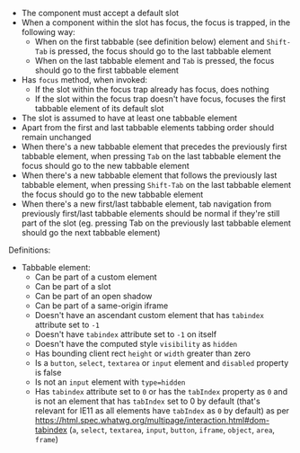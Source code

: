 -   The component must accept a default slot
-   When a component within the slot has focus, the focus is trapped, in the following way:
    -   When on the first tabbable (see definition below) element and `Shift-Tab` is pressed, the focus should go to the last tabbable element
    -   When on the last tabbable element and `Tab` is pressed, the focus should go to the first tabbable element
-   Has `focus` method, when invoked:
    -   If the slot within the focus trap already has focus, does nothing
    -   If the slot within the focus trap doesn't have focus, focuses the first tabbable element of its default slot
-   The slot is assumed to have at least one tabbable element
-   Apart from the first and last tabbable elements tabbing order should remain unchanged
-   When there's a new tabbable element that precedes the previously first tabbable element, when pressing `Tab` on the last tabbable element the focus should go to the new tabbable element
-   When there's a new tabbable element that follows the previously last tabbable element, when pressing `Shift-Tab` on the last tabbable element the focus should go to the new tabbable element
-   When there's a new first/last tabbable element, tab navigation from previously first/last tabbable elements should be normal if they're still part of the slot (eg. pressing Tab on the previously last tabbable element should go the next tabbable element)

Definitions:

-   Tabbable element:
    -   Can be part of a custom element
    -   Can be part of a slot
    -   Can be part of an open shadow
    -   Can be part of a same-origin iframe
    -   Doesn't have an ascendant custom element that has `tabindex` attribute set to `-1`
    -   Doesn't have `tabindex` attribute set to `-1` on itself
    -   Doesn't have the computed style `visibility` as `hidden`
    -   Has bounding client rect `height` or `width` greater than zero
    -   Is a `button`, `select`, `textarea` or `input` element and `disabled` property is false
    -   Is not an `input` element with `type=hidden`
    -   Has `tabindex` attribute set to `0` or has the `tabIndex` property as `0` and is not an element that has `tabIndex` set to 0 by default (that's relevant for IE11 as all elements have `tabIndex` as `0` by default) as per
        https://html.spec.whatwg.org/multipage/interaction.html#dom-tabindex
        (`a`, `select`, `textarea`, `input`, `button`, `iframe`, `object`, `area`, `frame`)
